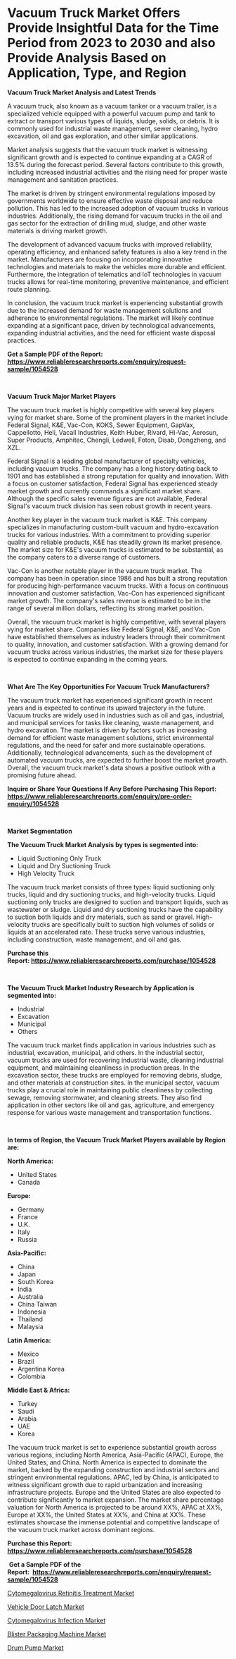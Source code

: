 <p><h1>Vacuum Truck Market Offers Provide Insightful Data for the Time Period from 2023 to 2030 and also Provide Analysis Based on Application, Type, and Region</h1></p><p><strong>Vacuum Truck Market Analysis and Latest Trends</strong></p>
<p><p>A vacuum truck, also known as a vacuum tanker or a vacuum trailer, is a specialized vehicle equipped with a powerful vacuum pump and tank to extract or transport various types of liquids, sludge, solids, or debris. It is commonly used for industrial waste management, sewer cleaning, hydro excavation, oil and gas exploration, and other similar applications.</p><p>Market analysis suggests that the vacuum truck market is witnessing significant growth and is expected to continue expanding at a CAGR of 13.5% during the forecast period. Several factors contribute to this growth, including increased industrial activities and the rising need for proper waste management and sanitation practices.</p><p>The market is driven by stringent environmental regulations imposed by governments worldwide to ensure effective waste disposal and reduce pollution. This has led to the increased adoption of vacuum trucks in various industries. Additionally, the rising demand for vacuum trucks in the oil and gas sector for the extraction of drilling mud, sludge, and other waste materials is driving market growth.</p><p>The development of advanced vacuum trucks with improved reliability, operating efficiency, and enhanced safety features is also a key trend in the market. Manufacturers are focusing on incorporating innovative technologies and materials to make the vehicles more durable and efficient. Furthermore, the integration of telematics and IoT technologies in vacuum trucks allows for real-time monitoring, preventive maintenance, and efficient route planning.</p><p>In conclusion, the vacuum truck market is experiencing substantial growth due to the increased demand for waste management solutions and adherence to environmental regulations. The market will likely continue expanding at a significant pace, driven by technological advancements, expanding industrial activities, and the need for efficient waste disposal practices.</p></p>
<p><strong>Get a Sample PDF of the Report:&nbsp; <a href="https://www.reliableresearchreports.com/enquiry/request-sample/1054528">https://www.reliableresearchreports.com/enquiry/request-sample/1054528</a></strong></p>
<p>&nbsp;</p>
<p><strong>Vacuum Truck Major Market Players</strong></p>
<p><p>The vacuum truck market is highly competitive with several key players vying for market share. Some of the prominent players in the market include Federal Signal, K&E, Vac-Con, KOKS, Sewer Equipment, GapVax, Cappellotto, Heli, Vacall Industries, Keith Huber, Rivard, Hi-Vac, Aerosun, Super Products, Amphitec, Chengli, Ledwell, Foton, Disab, Dongzheng, and XZL.</p><p>Federal Signal is a leading global manufacturer of specialty vehicles, including vacuum trucks. The company has a long history dating back to 1901 and has established a strong reputation for quality and innovation. With a focus on customer satisfaction, Federal Signal has experienced steady market growth and currently commands a significant market share. Although the specific sales revenue figures are not available, Federal Signal's vacuum truck division has seen robust growth in recent years.</p><p>Another key player in the vacuum truck market is K&E. This company specializes in manufacturing custom-built vacuum and hydro-excavation trucks for various industries. With a commitment to providing superior quality and reliable products, K&E has steadily grown its market presence. The market size for K&E's vacuum trucks is estimated to be substantial, as the company caters to a diverse range of customers.</p><p>Vac-Con is another notable player in the vacuum truck market. The company has been in operation since 1986 and has built a strong reputation for producing high-performance vacuum trucks. With a focus on continuous innovation and customer satisfaction, Vac-Con has experienced significant market growth. The company's sales revenue is estimated to be in the range of several million dollars, reflecting its strong market position.</p><p>Overall, the vacuum truck market is highly competitive, with several players vying for market share. Companies like Federal Signal, K&E, and Vac-Con have established themselves as industry leaders through their commitment to quality, innovation, and customer satisfaction. With a growing demand for vacuum trucks across various industries, the market size for these players is expected to continue expanding in the coming years.</p></p>
<p>&nbsp;</p>
<p><strong>What Are The Key Opportunities For Vacuum Truck Manufacturers?</strong></p>
<p><p>The vacuum truck market has experienced significant growth in recent years and is expected to continue its upward trajectory in the future. Vacuum trucks are widely used in industries such as oil and gas, industrial, and municipal services for tasks like cleaning, waste management, and hydro excavation. The market is driven by factors such as increasing demand for efficient waste management solutions, strict environmental regulations, and the need for safer and more sustainable operations. Additionally, technological advancements, such as the development of automated vacuum trucks, are expected to further boost the market growth. Overall, the vacuum truck market's data shows a positive outlook with a promising future ahead.</p></p>
<p><strong>Inquire or Share Your Questions If Any Before Purchasing This Report: <a href="https://www.reliableresearchreports.com/enquiry/pre-order-enquiry/1054528">https://www.reliableresearchreports.com/enquiry/pre-order-enquiry/1054528</a></strong></p>
<p>&nbsp;</p>
<p><strong>Market Segmentation</strong></p>
<p><strong>The Vacuum Truck Market Analysis by types is segmented into:</strong></p>
<p><ul><li>Liquid Suctioning Only Truck</li><li>Liquid and Dry Suctioning Truck</li><li>High Velocity Truck</li></ul></p>
<p><p>The vacuum truck market consists of three types: liquid suctioning only trucks, liquid and dry suctioning trucks, and high-velocity trucks. Liquid suctioning only trucks are designed to suction and transport liquids, such as wastewater or sludge. Liquid and dry suctioning trucks have the capability to suction both liquids and dry materials, such as sand or gravel. High-velocity trucks are specifically built to suction high volumes of solids or liquids at an accelerated rate. These trucks serve various industries, including construction, waste management, and oil and gas.</p></p>
<p><strong>Purchase this Report:&nbsp;<a href="https://www.reliableresearchreports.com/purchase/1054528">https://www.reliableresearchreports.com/purchase/1054528</a></strong></p>
<p>&nbsp;</p>
<p><strong>The Vacuum Truck Market Industry Research by Application is segmented into:</strong></p>
<p><ul><li>Industrial</li><li>Excavation</li><li>Municipal</li><li>Others</li></ul></p>
<p><p>The vacuum truck market finds application in various industries such as industrial, excavation, municipal, and others. In the industrial sector, vacuum trucks are used for recovering industrial waste, cleaning industrial equipment, and maintaining cleanliness in production areas. In the excavation sector, these trucks are employed for removing debris, sludge, and other materials at construction sites. In the municipal sector, vacuum trucks play a crucial role in maintaining public cleanliness by collecting sewage, removing stormwater, and cleaning streets. They also find application in other sectors like oil and gas, agriculture, and emergency response for various waste management and transportation functions.</p></p>
<p>&nbsp;</p>
<p><strong>In terms of Region, the Vacuum Truck Market Players available by Region are:</strong></p>
<p>
    <p> <strong> North America: </strong>
        <ul>
            <li>United States</li>
            <li>Canada</li>
        </ul>
        </p> 
    <p> <strong> Europe: </strong>
        <ul>
            <li>Germany</li>
            <li>France</li>
            <li>U.K.</li>
            <li>Italy</li>
            <li>Russia</li>
        </ul>
        </p> 
    <p> <strong> Asia-Pacific: </strong>
        <ul>
            <li>China</li>
            <li>Japan</li>
            <li>South Korea</li>
            <li>India</li>
            <li>Australia</li>
            <li>China Taiwan</li>
            <li>Indonesia</li>
            <li>Thailand</li>
            <li>Malaysia</li>
        </ul>
        </p> 
    <p> <strong> Latin America: </strong>
        <ul>
            <li>Mexico</li>
            <li>Brazil</li>
            <li>Argentina Korea</li>
            <li>Colombia</li>
        </ul>
        </p> 
    <p> <strong> Middle East & Africa: </strong>
        <ul>
            <li>Turkey</li>
            <li>Saudi</li>
            <li>Arabia</li>
            <li>UAE</li>
            <li>Korea</li>
        </ul>
    </p>
    </p>
<p><p>The vacuum truck market is set to experience substantial growth across various regions, including North America, Asia-Pacific (APAC), Europe, the United States, and China. North America is expected to dominate the market, backed by the expanding construction and industrial sectors and stringent environmental regulations. APAC, led by China, is anticipated to witness significant growth due to rapid urbanization and increasing infrastructure projects. Europe and the United States are also expected to contribute significantly to market expansion. The market share percentage valuation for North America is projected to be around XX%, APAC at XX%, Europe at XX%, the United States at XX%, and China at XX%. These estimates showcase the immense potential and competitive landscape of the vacuum truck market across dominant regions.</p></p>
<p><strong>Purchase this Report: <a href="https://www.reliableresearchreports.com/purchase/1054528">https://www.reliableresearchreports.com/purchase/1054528</a></strong></p>
<p>&nbsp;<strong>Get a Sample PDF of the Report:&nbsp;&nbsp;<a href="https://www.reliableresearchreports.com/enquiry/request-sample/1054528">https://www.reliableresearchreports.com/enquiry/request-sample/1054528</a></strong></p>
<p><strong></strong></p>
<p><p><a href="https://www.linkedin.com/pulse/cytomegalovirus-retinitis-treatment-market-insights-players-fcmjf/">Cytomegalovirus Retinitis Treatment Market</a></p><p><a href="https://github.com/sndrkn/Market-Research-Report-List-1/blob/main/vehicle-door-latch-market.md">Vehicle Door Latch Market</a></p><p><a href="https://www.linkedin.com/pulse/cytomegalovirus-infection-market-share-amp-new-trends-analysis-gshif/">Cytomegalovirus Infection Market</a></p><p><a href="https://medium.com/@cierrahayes645/blister-packaging-machine-market-share-evolution-and-market-growth-trends-2023-2030-c760d0cd9114">Blister Packaging Machine Market</a></p><p><a href="https://medium.com/@boydsmitham726/drum-pump-market-outlook-industry-overview-and-forecast-2023-to-2030-bbbd5383da3c">Drum Pump Market</a></p></p>